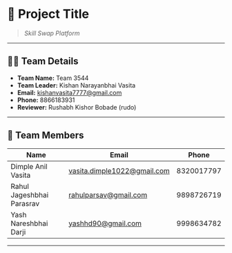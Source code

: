 
# 🚀 Project Title

> *Skill Swap Platform*

---

## 👨‍💻 Team Details

- **Team Name:** Team 3544  
- **Team Leader:** Kishan Narayanbhai Vasita  
- **Email:** kishanvasita7777@gmail.com  
- **Phone:** 8866183931  
- **Reviewer:** Rushabh Kishor Bobade (rudo)

---

## 👥 Team Members

| Name                      | Email                        | Phone       |
|---------------------------|------------------------------|-------------|
| Dimple Anil Vasita        | vasita.dimple1022@gmail.com  | 8320017797  |
| Rahul Jageshbhai Parasrav | rahulparsav@gmail.com        | 9898726719  |
| Yash Nareshbhai Darji     | yashhd90@gmail.com           | 9998634782  |

---
